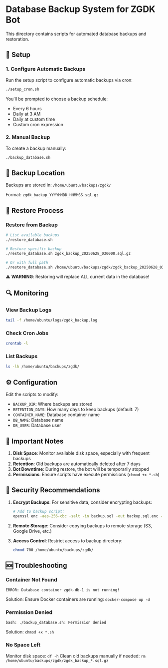 # Database Backup System for ZGDK Bot

This directory contains scripts for automated database backups and restoration.

## 🔧 Setup

### 1. Configure Automatic Backups

Run the setup script to configure automatic backups via cron:

```bash
./setup_cron.sh
```

You'll be prompted to choose a backup schedule:
- Every 6 hours
- Daily at 3 AM
- Daily at custom time
- Custom cron expression

### 2. Manual Backup

To create a backup manually:

```bash
./backup_database.sh
```

## 📁 Backup Location

Backups are stored in: `/home/ubuntu/backups/zgdk/`

Format: `zgdk_backup_YYYYMMDD_HHMMSS.sql.gz`

## 🔄 Restore Process

### Restore from Backup

```bash
# List available backups
./restore_database.sh

# Restore specific backup
./restore_database.sh zgdk_backup_20250628_030000.sql.gz

# Or with full path
./restore_database.sh /home/ubuntu/backups/zgdk/zgdk_backup_20250628_030000.sql.gz
```

⚠️ **WARNING**: Restoring will replace ALL current data in the database!

## 🔍 Monitoring

### View Backup Logs
```bash
tail -f /home/ubuntu/logs/zgdk_backup.log
```

### Check Cron Jobs
```bash
crontab -l
```

### List Backups
```bash
ls -lh /home/ubuntu/backups/zgdk/
```

## ⚙️ Configuration

Edit the scripts to modify:
- `BACKUP_DIR`: Where backups are stored
- `RETENTION_DAYS`: How many days to keep backups (default: 7)
- `CONTAINER_NAME`: Database container name
- `DB_NAME`: Database name
- `DB_USER`: Database user

## 🚨 Important Notes

1. **Disk Space**: Monitor available disk space, especially with frequent backups
2. **Retention**: Old backups are automatically deleted after 7 days
3. **Bot Downtime**: During restore, the bot will be temporarily stopped
4. **Permissions**: Ensure scripts have execute permissions (`chmod +x *.sh`)

## 🔐 Security Recommendations

1. **Encrypt Backups**: For sensitive data, consider encrypting backups:
   ```bash
   # Add to backup script:
   openssl enc -aes-256-cbc -salt -in backup.sql -out backup.sql.enc -k YOUR_PASSWORD
   ```

2. **Remote Storage**: Consider copying backups to remote storage (S3, Google Drive, etc.)

3. **Access Control**: Restrict access to backup directory:
   ```bash
   chmod 700 /home/ubuntu/backups/zgdk/
   ```

## 🆘 Troubleshooting

### Container Not Found
```
ERROR: Database container zgdk-db-1 is not running!
```
Solution: Ensure Docker containers are running: `docker-compose up -d`

### Permission Denied
```
bash: ./backup_database.sh: Permission denied
```
Solution: `chmod +x *.sh`

### No Space Left
Monitor disk space: `df -h`
Clean old backups manually if needed: `rm /home/ubuntu/backups/zgdk/zgdk_backup_*.sql.gz`